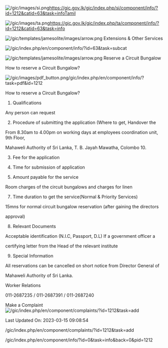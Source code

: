 <!-- Source: https://gic.gov.lk/gic/index.php/en/component/info/?id=1212&catid=63&task=info -->

![/gic/images/si.png](/gic/images/si.png)https://gic.gov.lk/gic/index.php/si/component/info/?id=1212&catid=63&task=infoTamil

![/gic/images/ta.png](/gic/images/ta.png)https://gic.gov.lk/gic/index.php/ta/component/info/?id=1212&catid=63&task=info

![/gic/templates/jamesolite/images/arrow.png](/gic/templates/jamesolite/images/arrow.png) Extensions & Other Services

![/gic/index.php/en/component/info/?id=63&task=subcat](/gic/index.php/en/component/info/?id=63&task=subcat)

![/gic/templates/jamesolite/images/arrow.png](/gic/templates/jamesolite/images/arrow.png) Reserve a Circuit Bungalow

How to reserve a Circuit Bungalow?

![/gic/images/pdf_button.png](/gic/images/pdf_button.png)/gic/index.php/en/component/info/?task=pdf&id=1212

How to reserve a Circuit Bungalow?

01. Qualifications

Any person can request

02. Procedure of submitting the application (Where to get, Handover the

From 8.30am to 4.00pm on working days at employees coordination unit, 9th Floor,

Mahaweli Authority of Sri Lanka, T. B. Jayah Mawatha, Colombo 10.

03. Fee for the application

04. Time for submission of application

05. Amount payable for the service

Room charges of the circuit bungalows and charges for linen

07. Time duration to get the service(Normal & Priority Services)

15mns for normal circuit bungalow reservation (after gaining the directors

approval)

08. Relevant Documents

Acceptable identification (N.I.C, Passport, D.L) If a government officer a

certifying letter from the Head of the relevant institute

09. Special Information

All reservations can be cancelled on short notice from Director General of

Mahaweli Authority of Sri Lanka.

Worker Relations

011-2687235 / 011-2687391 / 011-2687240

Make a Complaint ![/gic/index.php/en/component/complaints/?id=1212&task=add](/gic/index.php/en/component/complaints/?id=1212&task=add)

Last Updated On: 2023-03-15 09:08:54

/gic/index.php/en/component/complaints/?id=1212&task=add

/gic/index.php/en/component/info/?id=0&task=info&back=0&pid=1212
